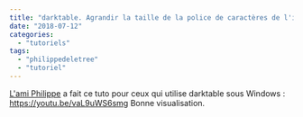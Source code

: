 ```yaml
---
title: "darktable. Agrandir la taille de la police de caractères de l'interface. Windows"
date: "2018-07-12"
categories: 
  - "tutoriels"
tags: 
  - "philippedeletree"
  - "tutoriel"
---
```


[L'ami Philippe](https://www.youtube.com/channel/UCyuC63yBPP5vteLZ-l7T8OA) a fait ce tuto pour ceux qui utilise darktable sous Windows : https://youtu.be/vaL9uWS6smg Bonne visualisation.
